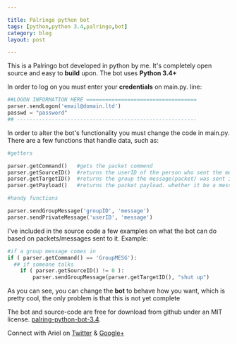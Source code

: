 ```yaml
---

title: Palringo python bot
tags: [python,python 3.4,palringo,bot]
category: blog
layout: post

---
```


This is a Palringo bot developed in python by me. It's completely open source and easy to __build__ upon.
The bot uses __Python 3.4+__

In order to log on you must enter your __credentials__ on main.py. line:

```python
##LOGON INFORMATION HERE ===================================
parser.sendLogon('email@domain.ltd')
passwd = "password"
## ---------------------------------------------------------
```
In order to alter the bot's functionality you must change the code in main.py. There are a few functions that handle data, such as:


```python
#getters

parser.getCommand()   #gets the packet commend
parser.getSourceID()  #returns the userID of the person who sent the message(packet)
parser.getTargetID()  #returns the group the message(packet) was sent in
parser.getPayload()   #returns the packet payload. whether it be a message or any other information

#handy functions

parser.sendGroupMessage('groupID', 'message')
parser.sendPrivateMessage('userID', 'message')

```


I've included in the source code a few examples on what the bot can do based on packets/messages sent to it. Example:

```python
#if a group message comes in
if ( parser.getCommand() == 'GroupMESG'):
  ## if someone talks
    if ( parser.getSourceID() != 0 ):
        parser.sendGroupMessage(parser.getTargetID(), "shut up")
```

As you can see, you can change the __bot__ to behave how you want, which is pretty cool, the only problem is that this is not yet complete

The bot and source-code are free for download from github under an MIT license. [palring-python-bot-3.4](https://github.com/ArielSaldana/palringo-python-bot).

Connect with Ariel on [Twitter](https://twitter.com/yerariel) & <a rel="author" href="https://plus.google.com/+ArielSal"> Google+ </a>
